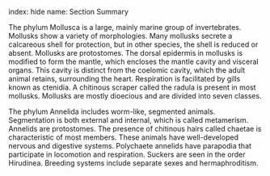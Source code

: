 index: hide
name: Section Summary

The phylum Mollusca is a large, mainly marine group of invertebrates. Mollusks show a variety of morphologies. Many mollusks secrete a calcareous shell for protection, but in other species, the shell is reduced or absent. Mollusks are protostomes. The dorsal epidermis in mollusks is modified to form the mantle, which encloses the mantle cavity and visceral organs. This cavity is distinct from the coelomic cavity, which the adult animal retains, surrounding the heart. Respiration is facilitated by gills known as ctenidia. A chitinous scraper called the radula is present in most mollusks. Mollusks are mostly dioecious and are divided into seven classes.

The phylum Annelida includes worm-like, segmented animals. Segmentation is both external and internal, which is called metamerism. Annelids are protostomes. The presence of chitinous hairs called chaetae is characteristic of most members. These animals have well-developed nervous and digestive systems. Polychaete annelids have parapodia that participate in locomotion and respiration. Suckers are seen in the order Hirudinea. Breeding systems include separate sexes and hermaphroditism.
